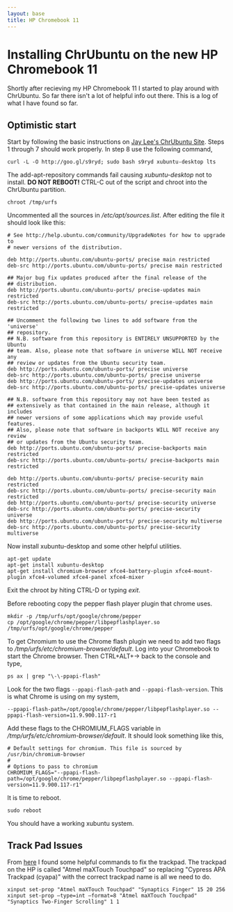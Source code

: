 ```yaml
---
layout: base
title: HP Chromebook 11
---
```


Installing ChrUbuntu on the new HP Chromebook 11
===

Shortly after recieving my HP Chromebook 11 I started to play around with ChrUbuntu. So far there isn't a lot of helpful info out there. This is a log of what I have found so far.

Optimistic start
---

Start by following the basic instructions on [Jay Lee's ChrUbuntu Site](http://chromeos-cr48.blogspot.com/2013/05/chrubuntu-one-script-to-rule-them-all_31.html).
Steps 1 through 7 should work properly. In step 8 use the following command,

    curl -L -O http://goo.gl/s9ryd; sudo bash s9ryd xubuntu-desktop lts

The add-apt-repository commands fail causing *xubuntu-desktop* not to install. **DO NOT REBOOT!** CTRL-C out of the script and chroot into the ChrUbuntu partition.

    chroot /tmp/urfs
  
Uncommented all the sources in */etc/apt/sources.list*. After editing the file it should look like this:

    # See http://help.ubuntu.com/community/UpgradeNotes for how to upgrade to
    # newer versions of the distribution.
    
    deb http://ports.ubuntu.com/ubuntu-ports/ precise main restricted
    deb-src http://ports.ubuntu.com/ubuntu-ports/ precise main restricted
    
    ## Major bug fix updates produced after the final release of the
    ## distribution.
    deb http://ports.ubuntu.com/ubuntu-ports/ precise-updates main restricted
    deb-src http://ports.ubuntu.com/ubuntu-ports/ precise-updates main restricted
  
    ## Uncomment the following two lines to add software from the 'universe'
    ## repository.
    ## N.B. software from this repository is ENTIRELY UNSUPPORTED by the Ubuntu
    ## team. Also, please note that software in universe WILL NOT receive any
    ## review or updates from the Ubuntu security team.
    deb http://ports.ubuntu.com/ubuntu-ports/ precise universe
    deb-src http://ports.ubuntu.com/ubuntu-ports/ precise universe
    deb http://ports.ubuntu.com/ubuntu-ports/ precise-updates universe
    deb-src http://ports.ubuntu.com/ubuntu-ports/ precise-updates universe
  
    ## N.B. software from this repository may not have been tested as
    ## extensively as that contained in the main release, although it includes
    ## newer versions of some applications which may provide useful features.
    ## Also, please note that software in backports WILL NOT receive any review
    ## or updates from the Ubuntu security team.
    deb http://ports.ubuntu.com/ubuntu-ports/ precise-backports main restricted
    deb-src http://ports.ubuntu.com/ubuntu-ports/ precise-backports main restricted
  
    deb http://ports.ubuntu.com/ubuntu-ports/ precise-security main restricted
    deb-src http://ports.ubuntu.com/ubuntu-ports/ precise-security main restricted
    deb http://ports.ubuntu.com/ubuntu-ports/ precise-security universe
    deb-src http://ports.ubuntu.com/ubuntu-ports/ precise-security universe
    deb http://ports.ubuntu.com/ubuntu-ports/ precise-security multiverse
    deb-src http://ports.ubuntu.com/ubuntu-ports/ precise-security multiverse
    
Now install xubuntu-desktop and some other helpful utilities.

    apt-get update
    apt-get install xubuntu-desktop
    apt-get install chromium-browser xfce4-battery-plugin xfce4-mount-plugin xfce4-volumed xfce4-panel xfce4-mixer
    

Exit the chroot by hiting CTRL-D or typing *exit*.

Before rebooting copy the pepper flash player plugin that chrome uses.

    mkdir -p /tmp/urfs/opt/google/chrome/pepper
    cp /opt/google/chrome/pepper/libpepflashplayer.so /tmp/urfs/opt/google/chrome/pepper
    
To get Chromium to use the Chrome flash plugin we need to add two flags to */tmp/urfs/etc/chromium-browser/default*. Log into your Chromebook to start the Chrome browser. Then CTRL+ALT+-> back to the console and type,

    ps ax | grep "\-\-ppapi-flash"

Look for the two flags `--ppapi-flash-path` and `--ppapi-flash-version`. This is what Chrome is using on my system,

    --ppapi-flash-path=/opt/google/chrome/pepper/libpepflashplayer.so --ppapi-flash-version=11.9.900.117-r1
    
Add these flags to the CHROMIUM_FLAGS variable in */tmp/urfs/etc/chromium-browser/default*. It should look something like this,

    # Default settings for chromium. This file is sourced by /usr/bin/chromium-browser
    #
    # Options to pass to chromium   
    CHROMIUM_FLAGS="--ppapi-flash-path=/opt/google/chrome/pepper/libpepflashplayer.so --ppapi-flash-version=11.9.900.117-r1"
    
It is time to reboot.

    sudo reboot
    
You should have a working xubuntu system.

Track Pad Issues
---

From [here](http://www.eddiedillon.info/?p=477) I found some helpful commands to fix the trackpad. The trackpad on the HP is called "Atmel maXTouch Touchpad" so replacing "Cypress APA Trackpad (cyapa)" with the correct trackpad name is all we need to do.

    xinput set-prop "Atmel maXTouch Touchpad" "Synaptics Finger" 15 20 256
    xinput set-prop –type=int –format=8 "Atmel maXTouch Touchpad" "Synaptics Two-Finger Scrolling" 1 1
